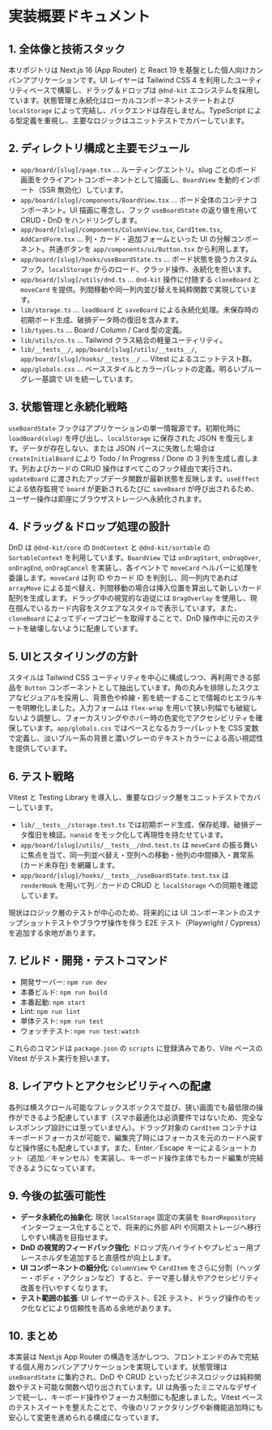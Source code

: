 # 実装概要ドキュメント

## 1. 全体像と技術スタック

本リポジトリは Next.js 16 (App Router) と React 19 を基盤とした個人向けカンバンアプリケーションです。UI レイヤーは Tailwind CSS 4 を利用したユーティリティベースで構築し、ドラッグ＆ドロップは `@dnd-kit` エコシステムを採用しています。状態管理と永続化はローカルコンポーネントステートおよび `localStorage` によって完結し、バックエンドは存在しません。TypeScript による型定義を重視し、主要なロジックはユニットテストでカバーしています。

## 2. ディレクトリ構成と主要モジュール

- `app/board/[slug]/page.tsx` … ルーティングエントリ。slug ごとのボード画面をクライアントコンポーネントとして描画し、`BoardView` を動的インポート（SSR 無効化）しています。
- `app/board/[slug]/components/BoardView.tsx` … ボード全体のコンテナコンポーネント。UI 描画に専念し、フック `useBoardState` の返り値を用いて CRUD・DnD をハンドリングします。
- `app/board/[slug]/components/ColumnView.tsx`, `CardItem.tsx`, `AddCardForm.tsx` … 列・カード・追加フォームといった UI の分解コンポーネント。共通ボタンを `app/components/ui/Button.tsx` から利用します。
- `app/board/[slug]/hooks/useBoardState.ts` … ボード状態を扱うカスタムフック。`localStorage` からのロード、クラッド操作、永続化を担います。
- `app/board/[slug]/utils/dnd.ts` … `dnd-kit` 操作に付随する `cloneBoard` と `moveCard` を提供。列間移動や同一列内並び替えを純粋関数で実現しています。
- `lib/storage.ts` … `loadBoard` と `saveBoard` による永続化処理。未保存時の初期ボード生成、破損データ時の復旧を含みます。
- `lib/types.ts` … Board / Column / Card 型の定義。
- `lib/utils/cn.ts` … Tailwind クラス結合の軽量ユーティリティ。
- `lib/__tests__/`, `app/board/[slug]/utils/__tests__/`, `app/board/[slug]/hooks/__tests__/` … Vitest によるユニットテスト群。
- `app/globals.css` … ベーススタイルとカラーパレットの定義。明るいブルーグレー基調で UI を統一しています。

## 3. 状態管理と永続化戦略

`useBoardState` フックはアプリケーションの単一情報源です。初期化時に `loadBoard(slug)` を呼び出し、`localStorage` に保存された JSON を復元します。データが存在しない、または JSON パースに失敗した場合は `createInitialBoard` により Todo / In Progress / Done の 3 列を生成し直します。列およびカードの CRUD 操作はすべてこのフック経由で実行され、`updateBoard` に渡されたアップデータ関数が最新状態を反映します。`useEffect` による依存監視で `board` が更新されるたびに `saveBoard` が呼び出されるため、ユーザー操作は即座にブラウザストレージへ永続化されます。

## 4. ドラッグ＆ドロップ処理の設計

DnD は `@dnd-kit/core` の `DndContext` と `@dnd-kit/sortable` の `SortableContext` を利用しています。`BoardView` では `onDragStart`, `onDragOver`, `onDragEnd`, `onDragCancel` を実装し、各イベントで `moveCard` ヘルパーに処理を委譲します。`moveCard` は列 ID やカード ID を判別し、同一列内であれば `arrayMove` による並べ替え、列間移動の場合は挿入位置を算出して新しいカード配列を生成します。ドラッグ中の視覚的な追従には `DragOverlay` を使用し、現在掴んでいるカード内容をスクエアなスタイルで表示しています。また、`cloneBoard` によってディープコピーを取得することで、DnD 操作中に元のステートを破壊しないように配慮しています。

## 5. UIとスタイリングの方針

スタイルは Tailwind CSS ユーティリティを中心に構成しつつ、再利用できる部品を `Button` コンポーネントとして抽出しています。角の丸みを排除したスクエアなビジュアルを採用し、背景色や枠線・影を統一することで情報のヒエラルキーを明瞭化しました。入力フォームは `flex-wrap` を用いて狭い列幅でも破綻しないよう調整し、フォーカスリングやホバー時の色変化でアクセシビリティを確保しています。`app/globals.css` ではベースとなるカラーパレットを CSS 変数で定義し、淡いブルー系の背景と濃いグレーのテキストカラーによる高い視認性を提供しています。

## 6. テスト戦略

Vitest と Testing Library を導入し、重要なロジック層をユニットテストでカバーしています。

- `lib/__tests__/storage.test.ts` では初期ボード生成、保存処理、破損データ復旧を検証。`nanoid` をモック化して再現性を持たせています。
- `app/board/[slug]/utils/__tests__/dnd.test.ts` は `moveCard` の振る舞いに焦点を当て、同一列並べ替え・空列への移動・他列の中間挿入・異常系 (カード未存在) を網羅します。
- `app/board/[slug]/hooks/__tests__/useBoardState.test.tsx` は `renderHook` を用いて列／カードの CRUD と `localStorage` への同期を確認しています。

現状はロジック層のテストが中心のため、将来的には UI コンポーネントのスナップショットテストやブラウザ操作を伴う E2E テスト（Playwright / Cypress）を追加する余地があります。

## 7. ビルド・開発・テストコマンド

- 開発サーバー: `npm run dev`
- 本番ビルド: `npm run build`
- 本番起動: `npm start`
- Lint: `npm run lint`
- 単体テスト: `npm run test`
- ウォッチテスト: `npm run test:watch`

これらのコマンドは `package.json` の `scripts` に登録済みであり、Vite ベースの Vitest がテスト実行を担います。

## 8. レイアウトとアクセシビリティへの配慮

各列は横スクロール可能なフレックスボックスで並び、狭い画面でも最低限の操作ができるよう配慮しています（スマホ最適化は必須要件ではないため、完全なレスポンシブ設計には至っていません）。ドラッグ対象の `CardItem` コンテナはキーボードフォーカスが可能で、編集完了時にはフォーカスを元のカードへ戻すなど操作感にも配慮しています。また、Enter／Escape キーによるショートカット（追加／キャンセル）を実装し、キーボード操作主体でもカード編集が完結できるようになっています。

## 9. 今後の拡張可能性

- **データ永続化の抽象化**: 現状 `localStorage` 固定の実装を `BoardRepository` インターフェース化することで、将来的に外部 API や同期ストレージへ移行しやすい構造を目指せます。
- **DnD の視覚的フィードバック強化**: ドロップ先ハイライトやプレビュー用プレースホルダを追加すると直感性が向上します。
- **UI コンポーネントの細分化**: `ColumnView` や `CardItem` をさらに分割（ヘッダー・ボディ・アクションなど）すると、テーマ差し替えやアクセシビリティ改善を行いやすくなります。
- **テスト範囲の拡張**: UI レイヤーのテスト、E2E テスト、ドラッグ操作のモック化などにより信頼性を高める余地があります。

## 10. まとめ

本実装は Next.js App Router の構造を活かしつつ、フロントエンドのみで完結する個人用カンバンアプリケーションを実現しています。状態管理は `useBoardState` に集約され、DnD や CRUD といったビジネスロジックは純粋関数やテスト可能な関数へ切り出されています。UI は角張ったミニマルなデザインで統一し、キーボード操作やフォーカス制御にも配慮しました。Vitest ベースのテストスイートを整えたことで、今後のリファクタリングや新機能追加時にも安心して変更を進められる構成になっています。

